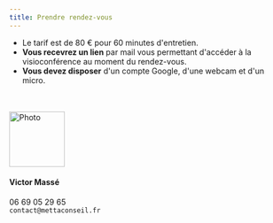 ```yaml
---
title: Prendre rendez-vous
---
```


- Le tarif est de <span class="badge badge-success">80 €</span> pour 60 minutes d'entretien.
- **Vous recevrez un lien** par mail vous permettant d'accéder à la visioconférence au moment du rendez-vous.
- **Vous devez disposer** d'un compte Google, d'une webcam et d'un micro.

<div class="media" style="margin-top: 3rem;">
  <img src="/img/photo.jpg" width=100 class="mr-3 border border-dark" alt="Photo">
  <div class="media-body">
    <h4>Victor Massé</h4>
    06 69 05 29 65<br>
    <code>contact@mettaconseil.fr</code>
  </div>
</div>

